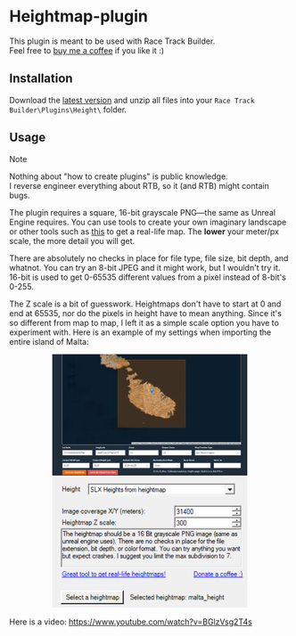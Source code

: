 # Heightmap-plugin

This plugin is meant to be used with Race Track Builder.<br/>Feel free to [buy me a coffee](https://www.paypal.me/sllxx) if you like it :)

## Installation

Download the [latest version](https://github.com/RTBModding/Heightmap-plugin/releases/latest/download/Heightmap.7z) and unzip all files into your `Race Track Builder\Plugins\Height\` folder. 

## Usage

> [!NOTE]  
> Nothing about "how to create plugins" is public knowledge.<br/>I reverse engineer everything about RTB, so it (and RTB) might contain bugs.

The plugin requires a square, 16-bit grayscale PNG—the same as Unreal Engine requires. You can use tools to create your own imaginary landscape or other tools such as [this](https://manticorp.github.io/unrealheightmap/) to get a real-life map. The **lower** your meter/px scale, the more detail you will get.

There are absolutely no checks in place for file type, file size, bit depth, and whatnot. You can try an 8-bit JPEG and it might work, but I wouldn't try it. 16-bit is used to get 0-65535 different values from a pixel instead of 8-bit's 0-255.

The Z scale is a bit of guesswork. Heightmaps don't have to start at 0 and end at 65535, nor do the pixels in height have to mean anything. Since it's so different from map to map, I left it as a simple scale option you have to experiment with. Here is an example of my settings when importing the entire island of Malta:

<p align="center">
  <img src="https://raw.githubusercontent.com/RTBModding/Heightmap-plugin/main/scrn1.png" width="350">
  <img src="https://raw.githubusercontent.com/RTBModding/Heightmap-plugin/main/scrn2.png" width="350">
</p>

Here is a video: https://www.youtube.com/watch?v=BGlzVsg2T4s
